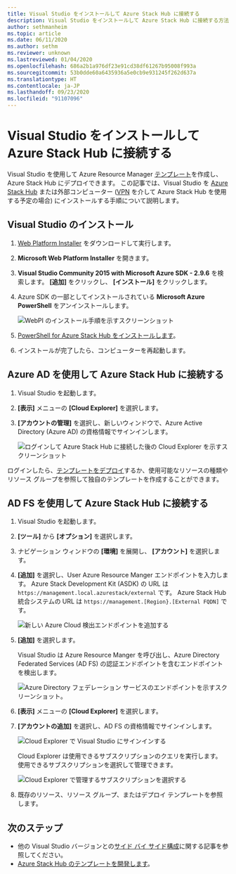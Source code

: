 ```yaml
---
title: Visual Studio をインストールして Azure Stack Hub に接続する
description: Visual Studio をインストールして Azure Stack Hub に接続する方法について説明します。
author: sethmanheim
ms.topic: article
ms.date: 06/11/2020
ms.author: sethm
ms.reviewer: unknown
ms.lastreviewed: 01/04/2020
ms.openlocfilehash: 686a2b1a976df23e91cd38df61267b95008f993a
ms.sourcegitcommit: 53b0dde60a6435936a5e0cb9e931245f262d637a
ms.translationtype: HT
ms.contentlocale: ja-JP
ms.lasthandoff: 09/23/2020
ms.locfileid: "91107096"
---
```

# <a name="install-visual-studio-and-connect-to-azure-stack-hub"></a>Visual Studio をインストールして Azure Stack Hub に接続する

Visual Studio を使用して Azure Resource Manager [テンプレート](azure-stack-arm-templates.md)を作成し、Azure Stack Hub にデプロイできます。 この記事では、Visual Studio を [Azure Stack Hub](../asdk/asdk-connect.md#connect-to-azure-stack-using-rdp) または外部コンピューター ([VPN](../asdk/asdk-connect.md#connect-to-azure-stack-using-vpn) を介して Azure Stack Hub を使用する予定の場合) にインストールする手順について説明します。

## <a name="install-visual-studio"></a>Visual Studio のインストール

1. [Web Platform Installer](https://www.microsoft.com/web/downloads/platform.aspx) をダウンロードして実行します。  

2. **Microsoft Web Platform Installer** を開きます。

3. **Visual Studio Community 2015 with Microsoft Azure SDK - 2.9.6** を検索します。 **[追加]** をクリックし、 **[インストール]** をクリックします。

4. Azure SDK の一部としてインストールされている **Microsoft Azure PowerShell** をアンインストールします。

    ![WebPI のインストール手順を示すスクリーンショット](./media/azure-stack-install-visual-studio/image1.png)

5. [PowerShell for Azure Stack Hub をインストールします](../operator/azure-stack-powershell-install.md)。

6. インストールが完了したら、コンピューターを再起動します。

## <a name="connect-to-azure-stack-hub-with-azure-ad"></a>Azure AD を使用して Azure Stack Hub に接続する

1. Visual Studio を起動します。

2. **[表示]** メニューの **[Cloud Explorer]** を選択します。

3. **[アカウントの管理]** を選択し、新しいウィンドウで、Azure Active Directory (Azure AD) の資格情報でサインインします。  

    ![ログインして Azure Stack Hub に接続した後の Cloud Explorer を示すスクリーンショット](./media/azure-stack-install-visual-studio/image2.png)

ログインしたら、[テンプレートをデプロイ](azure-stack-deploy-template-visual-studio.md)するか、使用可能なリソースの種類やリソース グループを参照して独自のテンプレートを作成することができます。  

## <a name="connect-to-azure-stack-hub-with-ad-fs"></a>AD FS を使用して Azure Stack Hub に接続する

1. Visual Studio を起動します。

2. **[ツール]** から **[オプション]** を選択します。

3. ナビゲーション ウィンドウの **[環境]** を展開し、 **[アカウント]** を選択します。

4. **[追加]** を選択し、User Azure Resource Manger エンドポイントを入力します。 Azure Stack Development Kit (ASDK) の URL は `https://management.local.azurestack/external` です。  Azure Stack Hub 統合システムの URL は `https://management.[Region}.[External FQDN]` です。

    ![新しい Azure Cloud 検出エンドポイントを追加する](./media/azure-stack-install-visual-studio/image5.png)

5. **[追加]** を選択します。  

    Visual Studio は Azure Resource Manger を呼び出し、Azure Directory Federated Services (AD FS) の認証エンドポイントを含むエンドポイントを検出します。

    ![Azure Directory フェデレーション サービスのエンドポイントを示すスクリーンショット。](./media/azure-stack-install-visual-studio/image6.png)

6. **[表示]** メニューの **[Cloud Explorer]** を選択します。

7. **[アカウントの追加]** を選択し、AD FS の資格情報でサインインします。  

    ![Cloud Explorer で Visual Studio にサインインする](./media/azure-stack-install-visual-studio/image7.png)

    Cloud Explorer は使用できるサブスクリプションのクエリを実行します。 使用できるサブスクリプションを選択して管理できます。

    ![Cloud Explorer で管理するサブスクリプションを選択する](./media/azure-stack-install-visual-studio/image8.png)

8. 既存のリソース、リソース グループ、またはデプロイ テンプレートを参照します。

## <a name="next-steps"></a>次のステップ

- 他の Visual Studio バージョンとの[サイド バイ サイド構成](/visualstudio/install/install-visual-studio-versions-side-by-side)に関する記事を参照してください。
- [Azure Stack Hub のテンプレートを開発します](azure-stack-develop-templates.md)。
